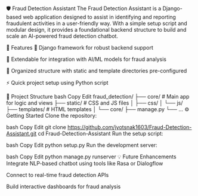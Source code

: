 🛡️ Fraud Detection Assistant
The Fraud Detection Assistant is a Django-based web application designed to assist in identifying and reporting fraudulent activities in a user-friendly way. With a simple setup script and modular design, it provides a foundational backend structure to build and scale an AI-powered fraud detection chatbot.

🚀 Features
🔧 Django framework for robust backend support

🧠 Extendable for integration with AI/ML models for fraud analysis

📁 Organized structure with static and template directories pre-configured

⚡ Quick project setup using Python script

📁 Project Structure
bash
Copy
Edit
fraud_detection/
├── core/              # Main app for logic and views
├── static/            # CSS and JS files
│   ├── css/
│   └── js/
├── templates/         # HTML templates
│   └── core/
├── manage.py
└── ...
⚙️ Getting Started
Clone the repository:

bash
Copy
Edit
git clone https://github.com/jyotsnak1603/Fraud-Detection-Assistant.git
cd Fraud-Detection-Assistant
Run the setup script:

bash
Copy
Edit
python setup.py
Run the development server:

bash
Copy
Edit
python manage.py runserver
💡 Future Enhancements
Integrate NLP-based chatbot using tools like Rasa or Dialogflow

Connect to real-time fraud detection APIs

Build interactive dashboards for fraud analysis
